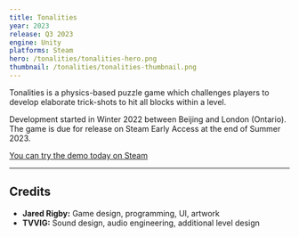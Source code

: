 ```yaml
---
title: Tonalities
year: 2023
release: Q3 2023
engine: Unity
platforms: Steam
hero: /tonalities/tonalities-hero.png
thumbnail: /tonalities/tonalities-thumbnail.png
---
```


Tonalities is a physics-based puzzle game which challenges players to develop elaborate trick-shots to hit all blocks within a level.

Development started in Winter 2022 between Beijing and London (Ontario). The game is due for release on Steam Early Access at the end of Summer 2023.

[You can try the demo today on Steam](https://store.steampowered.com/app/2265750?utm_source=gameful)

---

## Credits

- **Jared Rigby:** Game design, programming, UI, artwork
- **TVVIG:** Sound design, audio engineering, additional level design
